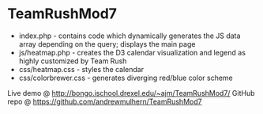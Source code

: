TeamRushMod7
============

* index.php  - contains code which dynamically generates the JS data array depending on the query; displays the main page
* js/heatmap.php - creates the D3 calendar visualization and legend as highly customized by Team Rush
* css/heatmap.css - styles the calendar
* css/colorbrewer.css - generates diverging red/blue color scheme

Live demo @ http://bongo.ischool.drexel.edu/~ajm/TeamRushMod7/
GitHub repo @ https://github.com/andrewmulhern/TeamRushMod7